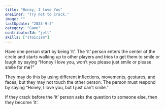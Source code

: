 ```yaml
---
title: "Honey, I love You"
oneLiner: "Try not to crack."
image: ""
lastUpdate: "2023-9-2"
category: "Game"
contributorId: "jett"
skills: ["stoicism"]
---
```


Have one person start by being ‘it’. The ‘it’ person enters the center of the circle and starts walking up to other players and tries to get them to smile or laugh by saying “Honey I love you, won’t you please just smile or please smile for me?”

They may do this by using different inflections, movements, gestures, and faces, but they may not touch the other person. The person must respond by saying “Honey, I love you, but I just can’t smile.”

If they crack before the ‘it’ person asks the question to someone else, then they become ‘it’.
